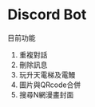 # Discord Bot
目前功能
<ol>
<li>重複對話</li>
<li>刪除訊息</li>
<li>玩升天電梯及電鰻</li>
<li>圖片與QRcode合併</li>
<li>搜尋N網漫畫封面</li>
</ol>
